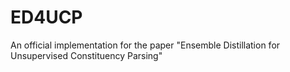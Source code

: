 # ED4UCP
An official implementation for the paper "Ensemble Distillation for Unsupervised Constituency Parsing"
